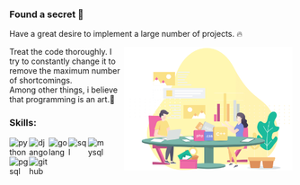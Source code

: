 ### Found a secret 🤫
Have a great desire to implement a large number of projects. 🔥

<img align="right" src="education.png" width="300"/>

Treat the code thoroughly.
I try to constantly change it to remove the maximum number of shortcomings.  
Among other things, i believe that programming is an art.🎨

### Skills:
[<img align="left" alt="python" width="35px" src="https://img.icons8.com/color/64/000000/python.png"/>](python)
[<img align="left" alt="django" width="35px" src="https://img.icons8.com/color/48/000000/django.png"/>](django)
[<img align="left" alt="golang" width="35px" src="https://img.icons8.com/color/64/000000/golang.png"/>](golang)
[<img align="left" alt="sql" width="35px" src="https://img.icons8.com/color/48/000000/sql.png"/>](sql)
[<img align="left" alt="mysql" width="35px" src="https://img.icons8.com/nolan/2x/mysql.png"/>](mysql)
[<img align="left" alt="pgsql" width="35px" src="https://img.icons8.com/color/48/000000/postgreesql.png"/>](postgresql)
[<img align="left" alt="github" width="35px" src="https://img.icons8.com/fluent/48/000000/github.png"/>](giithub)
